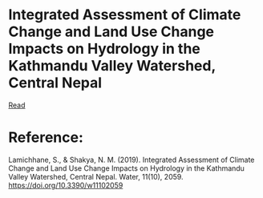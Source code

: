 # Integrated Assessment of Climate Change and Land Use Change Impacts on Hydrology in the Kathmandu Valley Watershed, Central Nepal

[Read](https://www.mdpi.com/2073-4441/11/10/2059#metrics)





# Reference:

Lamichhane, S., & Shakya, N. M. (2019). Integrated Assessment of Climate Change and Land Use Change Impacts on Hydrology in the Kathmandu Valley Watershed, Central Nepal. Water, 11(10), 2059. https://doi.org/10.3390/w11102059

